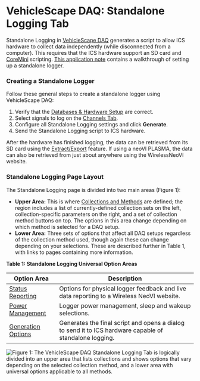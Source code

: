 # VehicleScape DAQ: Standalone Logging Tab

Standalone Logging in [VehicleScape DAQ](../) generates a script to allow ICS hardware to collect data independently (while disconnected from a computer). This requires that the ICS hardware support an SD card and [CoreMini](../../../main-menu-tools/utilities-coremini-console/) scripting. [This application note](../../../../application-notes/application-note-vehiclescape-standalone-logging/) contains a walkthrough of setting up a standalone logger.

### Creating a Standalone Logger

Follow these general steps to create a standalone logger using VehicleScape DAQ:

1. Verify that the [Databases & Hardware Setup](../vehiclescape-daq-database-hardware-setup-tab.md) are correct.
2. Select signals to log on the [Channels Tab](../vehiclescape-daq-channels-tab.md).
3. Configure all Standalone Logging settings and click **Generate**.
4. Send the Standalone Logging script to ICS hardware.

After the hardware has finished logging, the data can be retrieved from its SD card using the [Extract/Export](../../../main-menu-tools/utilities-extract-export/) feature. If using a neoVI PLASMA, the data can also be retrieved from just about anywhere using the WirelessNeoVI website.

### Standalone Logging Page Layout

The Standalone Logging page is divided into two main areas (Figure 1):

* **Upper Area:** This is where [Collections and Methods](standalone-logging-collections-and-methods/) are defined; the region includes a list of currently-defined collection sets on the left, collection-specific parameters on the right, and a set of collection method buttons on top. The options in this area change depending on which method is selected for a DAQ setup.
* **Lower Area:** Three sets of options that affect all DAQ setups regardless of the collection method used, though again these can change depending on your selections. These are described further in Table 1, with links to pages containing more information.

**Table 1: Standalone Logging Universal Option Areas**

| Option Area                                                    | Description                                                                                             |
| -------------------------------------------------------------- | ------------------------------------------------------------------------------------------------------- |
| [Status Reporting](standalone-logging-status-reporting.md)     | Options for physical logger feedback and live data reporting to a Wireless NeoVI website.               |
| [Power Management](standalone-logging-power-management.md)     | Logger power management, sleep and wakeup selections.                                                   |
| [Generation Options](standalone-logging-generation-options.md) | Generates the final script and opens a dialog to send it to ICS hardware capable of standalone logging. |

![Figure 1: The VehicleScape DAQ Standalone Logging Tab is logically divided into an upper area that lists collections and shows options that vary depending on the selected collection method, and a lower area with universal options applicable to all methods.](../../../../.gitbook/assets/standalone\_logging.gif)
